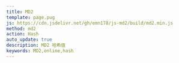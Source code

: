```yaml
---
title: MD2
template: page.pug
js: https://cdn.jsdelivr.net/gh/emn178/js-md2/build/md2.min.js
method: md2
action: Hash
auto_update: true
description: MD2 哈希值
keywords: MD2,online,hash
---
```

